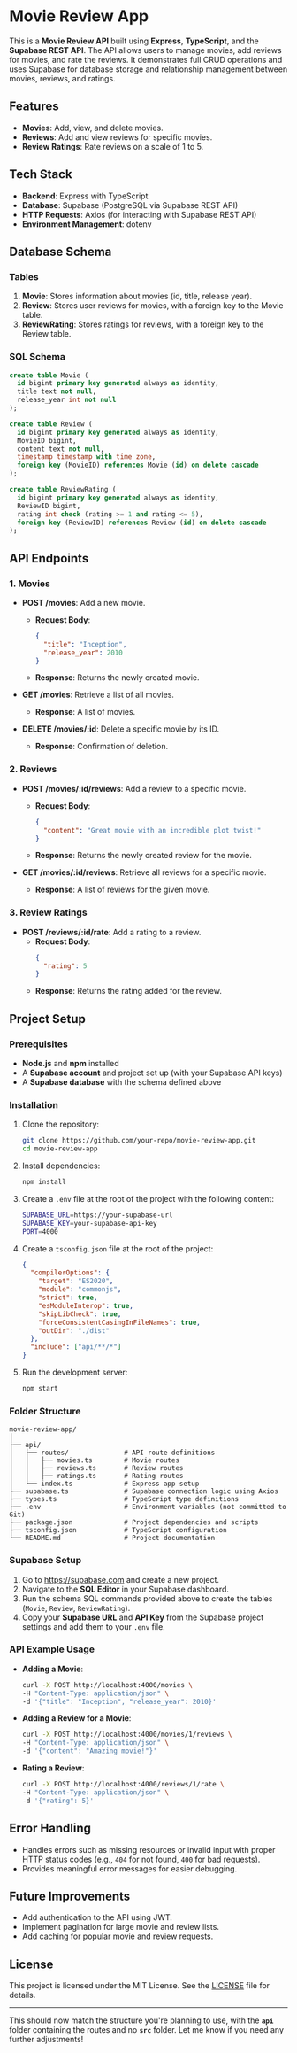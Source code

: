 
# Movie Review App

This is a **Movie Review API** built using **Express**, **TypeScript**, and the **Supabase REST API**. The API allows users to manage movies, add reviews for movies, and rate the reviews. It demonstrates full CRUD operations and uses Supabase for database storage and relationship management between movies, reviews, and ratings.

## Features

- **Movies**: Add, view, and delete movies.
- **Reviews**: Add and view reviews for specific movies.
- **Review Ratings**: Rate reviews on a scale of 1 to 5.

## Tech Stack

- **Backend**: Express with TypeScript
- **Database**: Supabase (PostgreSQL via Supabase REST API)
- **HTTP Requests**: Axios (for interacting with Supabase REST API)
- **Environment Management**: dotenv

## Database Schema

### Tables

1. **Movie**: Stores information about movies (id, title, release year).
2. **Review**: Stores user reviews for movies, with a foreign key to the Movie table.
3. **ReviewRating**: Stores ratings for reviews, with a foreign key to the Review table.

### SQL Schema

```sql
create table Movie (
  id bigint primary key generated always as identity,
  title text not null,
  release_year int not null
);

create table Review (
  id bigint primary key generated always as identity,
  MovieID bigint,
  content text not null,
  timestamp timestamp with time zone,
  foreign key (MovieID) references Movie (id) on delete cascade
);

create table ReviewRating (
  id bigint primary key generated always as identity,
  ReviewID bigint,
  rating int check (rating >= 1 and rating <= 5),
  foreign key (ReviewID) references Review (id) on delete cascade
);
```

## API Endpoints

### 1. Movies

- **POST /movies**: Add a new movie.

  - **Request Body**:
    ```json
    {
      "title": "Inception",
      "release_year": 2010
    }
    ```
  - **Response**: Returns the newly created movie.

- **GET /movies**: Retrieve a list of all movies.
  - **Response**: A list of movies.
- **DELETE /movies/:id**: Delete a specific movie by its ID.
  - **Response**: Confirmation of deletion.

### 2. Reviews

- **POST /movies/:id/reviews**: Add a review to a specific movie.

  - **Request Body**:
    ```json
    {
      "content": "Great movie with an incredible plot twist!"
    }
    ```
  - **Response**: Returns the newly created review for the movie.

- **GET /movies/:id/reviews**: Retrieve all reviews for a specific movie.
  - **Response**: A list of reviews for the given movie.

### 3. Review Ratings

- **POST /reviews/:id/rate**: Add a rating to a review.
  - **Request Body**:
    ```json
    {
      "rating": 5
    }
    ```
  - **Response**: Returns the rating added for the review.

## Project Setup

### Prerequisites

- **Node.js** and **npm** installed
- A **Supabase account** and project set up (with your Supabase API keys)
- A **Supabase database** with the schema defined above

### Installation

1. Clone the repository:

   ```bash
   git clone https://github.com/your-repo/movie-review-app.git
   cd movie-review-app
   ```

2. Install dependencies:

   ```bash
   npm install
   ```

3. Create a `.env` file at the root of the project with the following content:

   ```bash
   SUPABASE_URL=https://your-supabase-url
   SUPABASE_KEY=your-supabase-api-key
   PORT=4000
   ```

4. Create a `tsconfig.json` file at the root of the project:

   ```json
   {
     "compilerOptions": {
       "target": "ES2020",
       "module": "commonjs",
       "strict": true,
       "esModuleInterop": true,
       "skipLibCheck": true,
       "forceConsistentCasingInFileNames": true,
       "outDir": "./dist"
     },
     "include": ["api/**/*"]
   }
   ```

5. Run the development server:
   ```bash
   npm start
   ```

### Folder Structure

```
movie-review-app/
│
├── api/
│   ├── routes/              # API route definitions
│   │   ├── movies.ts        # Movie routes
│   │   ├── reviews.ts       # Review routes
│   │   ├── ratings.ts       # Rating routes
│   └── index.ts             # Express app setup
├── supabase.ts              # Supabase connection logic using Axios
├── types.ts                 # TypeScript type definitions
├── .env                     # Environment variables (not committed to Git)
├── package.json             # Project dependencies and scripts
├── tsconfig.json            # TypeScript configuration
└── README.md                # Project documentation
```

### Supabase Setup

1. Go to https://supabase.com and create a new project.
2. Navigate to the **SQL Editor** in your Supabase dashboard.
3. Run the schema SQL commands provided above to create the tables (`Movie`, `Review`, `ReviewRating`).
4. Copy your **Supabase URL** and **API Key** from the Supabase project settings and add them to your `.env` file.

### API Example Usage

- **Adding a Movie**:

  ```bash
  curl -X POST http://localhost:4000/movies \
  -H "Content-Type: application/json" \
  -d '{"title": "Inception", "release_year": 2010}'
  ```

- **Adding a Review for a Movie**:

  ```bash
  curl -X POST http://localhost:4000/movies/1/reviews \
  -H "Content-Type: application/json" \
  -d '{"content": "Amazing movie!"}'
  ```

- **Rating a Review**:
  ```bash
  curl -X POST http://localhost:4000/reviews/1/rate \
  -H "Content-Type: application/json" \
  -d '{"rating": 5}'
  ```

## Error Handling

- Handles errors such as missing resources or invalid input with proper HTTP status codes (e.g., `404` for not found, `400` for bad requests).
- Provides meaningful error messages for easier debugging.

## Future Improvements

- Add authentication to the API using JWT.
- Implement pagination for large movie and review lists.
- Add caching for popular movie and review requests.

## License

This project is licensed under the MIT License. See the [LICENSE](LICENSE) file for details.

---

This should now match the structure you're planning to use, with the **`api`** folder containing the routes and no **`src`** folder. Let me know if you need any further adjustments!
